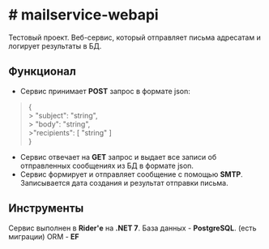 ﻿# # mailservice-webapi

Тестовый проект. Веб-сервис, который отправляет письма адресатам и логирует результаты в БД.

## Функционал

- Сервис принимает **POST** запрос в формате json:
> {  
	> "subject": "string",  
	> "body": "string",  
	>"recipients": [ "string" ]  
> }  
- Сервис отвечает на **GET** запрос и выдает все записи об отправленных сообщениях из БД в формате json.
- Сервис формирует и отправляет сообщение с помощью **SMTP**. Записывается дата создания и результат отправки письма.

## Инструменты

Сервис выполнен в **Rider'е** на **.NET 7**.
База данных - **PostgreSQL**. (есть миграции)
ORM - **EF**

